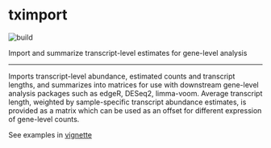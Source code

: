 # tximport

![build](https://travis-ci.org/mikelove/tximport.svg?branch=master)

Import and summarize transcript-level estimates for gene-level analysis

---

Imports transcript-level abundance, estimated counts and 
transcript lengths, and summarizes into matrices for use with downstream
gene-level analysis packages such as edgeR, DESeq2, limma-voom. 
Average transcript length, weighted by 
sample-specific transcript abundance estimates, is provided as a matrix
which can be used as an offset for different expression of 
gene-level counts.

See examples in [vignette](https://github.com/mikelove/tximport/blob/master/vignettes/tximport.md)
